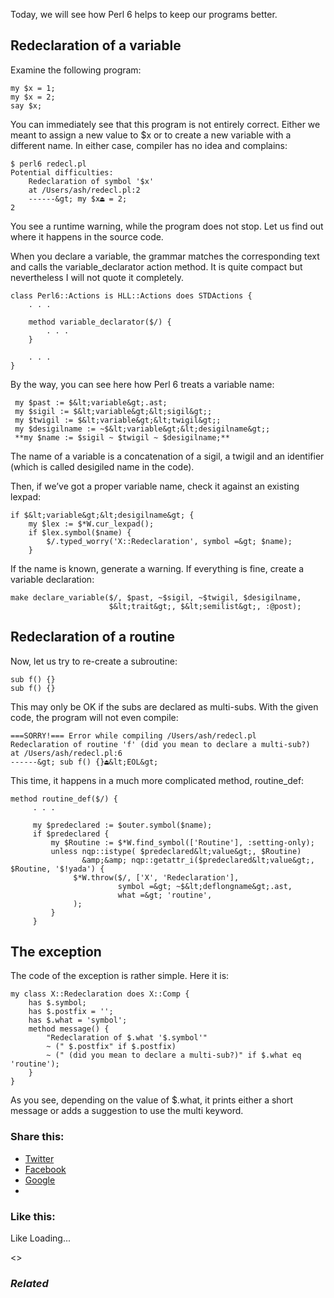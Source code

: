 Today, we will see how Perl 6 helps to keep our programs better.

## Redeclaration of a variable

Examine the following program:

	my $x = 1;
	my $x = 2;
	say $x;

You can immediately see that this program is not entirely correct. Either we meant to assign a new value to $x or to create a new variable with a different name. In either case, compiler has no idea and complains:

	$ perl6 redecl.pl
	Potential difficulties:
	    Redeclaration of symbol '$x'
	    at /Users/ash/redecl.pl:2
	    ------&gt; my $x⏏ = 2;
	2

You see a runtime warning, while the program does not stop. Let us find out where it happens in the source code.

When you declare a variable, the grammar matches the corresponding text and calls the variable\_declarator action method. It is quite compact but nevertheless I will not quote it completely.

	class Perl6::Actions is HLL::Actions does STDActions {
	    . . .

	    method variable_declarator($/) {
	        . . .
	    }

	    . . .
	}

By the way, you can see here how Perl 6 treats a variable name:

	 my $past := $&lt;variable&gt;.ast;
	 my $sigil := $&lt;variable&gt;&lt;sigil&gt;;
	 my $twigil := $&lt;variable&gt;&lt;twigil&gt;;
	 my $desigilname := ~$&lt;variable&gt;&lt;desigilname&gt;;
	 **my $name := $sigil ~ $twigil ~ $desigilname;**

The name of a variable is a concatenation of a sigil, a twigil and an identifier (which is called desigiled name in the code).

Then, if we’ve got a proper variable name, check it against an existing lexpad:

	if $&lt;variable&gt;&lt;desigilname&gt; {
	    my $lex := $*W.cur_lexpad();
	    if $lex.symbol($name) {
	        $/.typed_worry('X::Redeclaration', symbol =&gt; $name);
	    }

If the name is known, generate a warning. If everything is fine, create a variable declaration:

	make declare_variable($/, $past, ~$sigil, ~$twigil, $desigilname,
	                      $&lt;trait&gt;, $&lt;semilist&gt;, :@post);

## Redeclaration of a routine

Now, let us try to re-create a subroutine:

	sub f() {}
	sub f() {}

This may only be OK if the subs are declared as multi-subs. With the given code, the program will not even compile:

	===SORRY!=== Error while compiling /Users/ash/redecl.pl
	Redeclaration of routine 'f' (did you mean to declare a multi-sub?)
	at /Users/ash/redecl.pl:6
	------&gt; sub f() {}⏏&lt;EOL&gt;

This time, it happens in a much more complicated method, routine\_def:

	method routine_def($/) {
	     . . .

	     my $predeclared := $outer.symbol($name);
	     if $predeclared {
	         my $Routine := $*W.find_symbol(['Routine'], :setting-only);
	         unless nqp::istype( $predeclared&lt;value&gt;, $Routine)
	                &amp;&amp; nqp::getattr_i($predeclared&lt;value&gt;, $Routine, '$!yada') {
	              $*W.throw($/, ['X', 'Redeclaration'],
	                        symbol =&gt; ~$&lt;deflongname&gt;.ast,
	                        what =&gt; 'routine',
	              );
	         }
	     }

## The exception

The code of the exception is rather simple. Here it is:

	my class X::Redeclaration does X::Comp {
	    has $.symbol;
	    has $.postfix = '';
	    has $.what = 'symbol';
	    method message() {
	        "Redeclaration of $.what '$.symbol'"
	        ~ (" $.postfix" if $.postfix)
	        ~ (" (did you mean to declare a multi-sub?)" if $.what eq 'routine');
	    }
	}

As you see, depending on the value of $.what, it prints either a short message or adds a suggestion to use the multi keyword.

### Share this:

* [Twitter][1]
* [Facebook][2]
* [Google][3]
*

### Like this:

Like Loading...

<>

### _Related_

  [1]: https://perl6.online/2018/03/01/67-redeclaration-of-a-symbol/?share=twitter "Click to share on Twitter"
  [2]: https://perl6.online/2018/03/01/67-redeclaration-of-a-symbol/?share=facebook "Click to share on Facebook"
  [3]: https://perl6.online/2018/03/01/67-redeclaration-of-a-symbol/?share=google-plus-1 "Click to share on Google+"